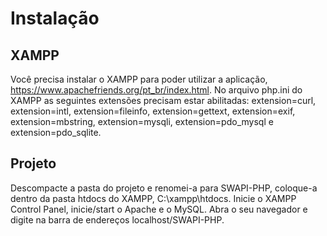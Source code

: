 # Instalação
## XAMPP
Você precisa instalar o XAMPP para poder utilizar a aplicação, https://www.apachefriends.org/pt_br/index.html.
No arquivo php.ini do XAMPP as seguintes extensões precisam estar abilitadas: extension=curl, extension=intl, extension=fileinfo, extension=gettext, extension=exif, extension=mbstring, extension=mysqli, extension=pdo_mysql e extension=pdo_sqlite. 
## Projeto
Descompacte a pasta do projeto e renomei-a para SWAPI-PHP, coloque-a dentro da pasta htdocs do XAMPP, C:\xampp\htdocs.
Inicie o XAMPP Control Panel, inicie/start o Apache e o MySQL. 
Abra o seu navegador e digite na barra de endereços localhost/SWAPI-PHP.